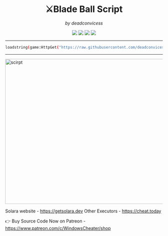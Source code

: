 <h1 align="center">⚔Blade Ball Script</h1>
<p align="center"><i>by deadconvicess</i></p>

<p align="center">
  <img src="https://img.shields.io/badge/UI-Hydra%20UI-purple?style=for-the-badge&logo=lua" />
  <img src="https://img.shields.io/badge/Status-Working-brightgreen?style=for-the-badge&logo=roblox" />
  <img src="https://img.shields.io/badge/Game-Blade%20Ball-blue?style=for-the-badge&logo=roblox" />
  <img src="https://img.shields.io/badge/Source%20Code-Available%20on%20Patreon-orange?style=for-the-badge&logo=patreon" />
</p>

---


```bash
loadstring(game:HttpGet("https://raw.githubusercontent.com/deadconvicess/Bladeball-Script/main/main.lua"))()
```
---

<img width="807" height="463" alt="scirpt" src="https://github.com/user-attachments/assets/1ae816d9-1bec-4e86-ba41-fc7942cdbc16" />


Solara website - https://getsolara.dev
Other Executors - https://cheat.today

👉 Buy Source Code Now on Patreon - https://www.patreon.com/c/WindowsCheater/shop














